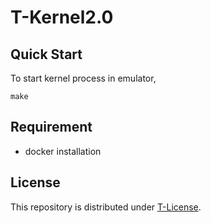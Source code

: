 # T-Kernel2.0

## Quick Start

To start kernel process in emulator, 

```
make
```

## Requirement

- docker installation

## License

This repository is distributed under [T-License](https://www.tron.org/download/index.php?route=information/information&information_id=40).

